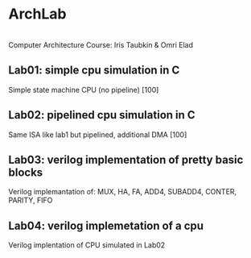 # ArchLab  
<br>Computer Architecture Course:
Iris Taubkin & Omri Elad

## Lab01: simple cpu simulation in C
Simple state machine CPU (no pipeline) [100]

## Lab02: pipelined cpu simulation in C
Same ISA like lab1 but pipelined, additional DMA  [100]

## Lab03: verilog implementation of pretty basic blocks
Verilog implemantation of: MUX, HA, FA, ADD4, SUBADD4, CONTER, PARITY, FIFO  

## Lab04: verilog implemetation of a cpu
Verilog implentation of CPU simulated in Lab02  
